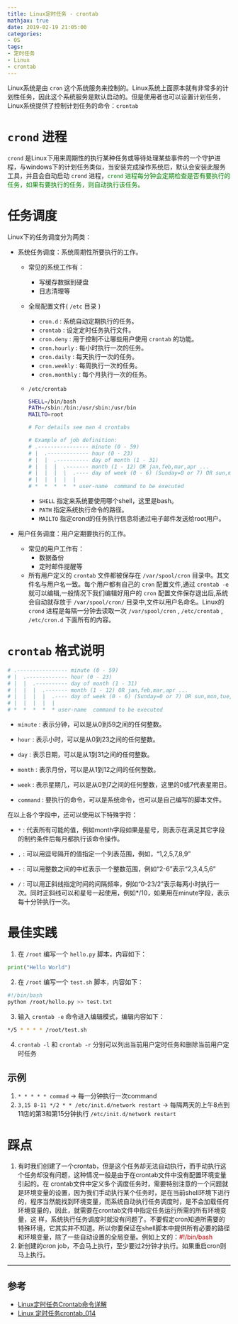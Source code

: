 ```yaml
---
title: Linux定时任务 - crontab
mathjax: true
date: 2019-02-19 21:05:00
categories:
- OS
tags:
- 定时任务
- Linux
- crontab
---
```


Linux系统是由 `cron` 这个系统服务来控制的。Linux系统上面原本就有非常多的计划性任务，因此这个系统服务是默认启动的。但是使用者也可以设置计划任务，Linux系统提供了控制计划任务的命令：`crontab`

<!--more-->

# `crond` 进程

`crond` 是Linux下用来周期性的执行某种任务或等待处理某些事件的一个守护进程，与windows下的计划任务类似，当安装完成操作系统后，默认会安装此服务工具，并且会自动启动 `crond` 进程，<font color="green">`crond` 进程每分钟会定期检查是否有要执行的任务，如果有要执行的任务，则自动执行该任务。</font>

# 任务调度

Linux下的任务调度分为两类：

- 系统任务调度：系统周期性所要执行的工作。

  - 常见的系统工作有：

    - 写缓存数据到硬盘
    - 日志清理等

  - 全局配置文件( `/etc` 目录 )

    - `cron.d` : 系统自动定期执行的任务。
    - `crontab` : 设定定时任务执行文件。
    - `cron.deny` : 用于控制不让哪些用户使用 `crontab` 的功能。
    - `cron.hourly` : 每小时执行一次的任务。
    - `cron.daily` : 每天执行一次的任务。
    - `cron.weekly` : 每周执行一次的任务。
    - `cron.monthly` : 每个月执行一次的任务。

  - `/etc/crontab`

    ```bash
    SHELL=/bin/bash
    PATH=/sbin:/bin:/usr/sbin:/usr/bin
    MAILTO=root
    
    # For details see man 4 crontabs
    
    # Example of job definition:
    # .---------------- minute (0 - 59)
    # |  .------------- hour (0 - 23)
    # |  |  .---------- day of month (1 - 31)
    # |  |  |  .------- month (1 - 12) OR jan,feb,mar,apr ...
    # |  |  |  |  .---- day of week (0 - 6) (Sunday=0 or 7) OR sun,mon,tue,wed,thu,fri,sat
    # |  |  |  |  |
    # *  *  *  *  * user-name  command to be executed
    ```

    - `SHELL` 指定来系统要使用哪个shell，这里是bash。
    - `PATH` 指定系统执行命令的路径。
    - `MAILTO` 指定crond的任务执行信息将通过电子邮件发送给root用户。

- 用户任务调度：用户定期要执行的工作。

  - 常见的用户工作有：
    - 数据备份
    - 定时邮件提醒等
  - 所有用户定义的 `crontab` 文件都被保存在 `/var/spool/cron` 目录中。其文件名与用户名一致。每个用户都有自己的 `cron` 配置文件,通过 `crontab -e` 就可以编辑,一般情况下我们编辑好用户的 `cron` 配置文件保存退出后,系统会自动就存放于 `/var/spool/cron/` 目录中,文件以用户名命名。Linux的 `crond` 进程是每隔一分钟去读取一次 `/var/spool/cron` , `/etc/crontab` , `/etc/cron.d` 下面所有的内容。

# `crontab` 格式说明

```bash
# .---------------- minute (0 - 59)
# |  .------------- hour (0 - 23)
# |  |  .---------- day of month (1 - 31)
# |  |  |  .------- month (1 - 12) OR jan,feb,mar,apr ...
# |  |  |  |  .---- day of week (0 - 6) (Sunday=0 or 7) OR sun,mon,tue,wed,thu,fri,sat
# |  |  |  |  |
# *  *  *  *  * user-name  command to be executed
```

- `minute` : 表示分钟，可以是从0到59之间的任何整数。

- `hour` : 表示小时，可以是从0到23之间的任何整数。

- `day` : 表示日期，可以是从1到31之间的任何整数。

- `month` : 表示月份，可以是从1到12之间的任何整数。

- `week` : 表示星期几，可以是从0到7之间的任何整数，这里的0或7代表星期日。

- `command` : 要执行的命令，可以是系统命令，也可以是自己编写的脚本文件。

在以上各个字段中，还可以使用以下特殊字符：

- `*` : 代表所有可能的值，例如month字段如果是星号，则表示在满足其它字段的制约条件后每月都执行该命令操作。

- `,` : 可以用逗号隔开的值指定一个列表范围，例如，“1,2,5,7,8,9”

- `-` : 可以用整数之间的中杠表示一个整数范围，例如“2-6”表示“2,3,4,5,6”

- `/` : 可以用正斜线指定时间的间隔频率，例如“0-23/2”表示每两小时执行一次。同时正斜线可以和星号一起使用，例如*/10，如果用在minute字段，表示每十分钟执行一次。

# 最佳实践

1. 在 `/root` 编写一个 `hello.py` 脚本，内容如下：

```python
print("Hello World")
```

2. 在 `/root` 编写一个 `test.sh` 脚本，内容如下：

```bash
#!/bin/bash
python /root/hello.py >> test.txt
```

3. 输入 `crontab -e` 命令进入编辑模式，编辑内容如下：

```bash
*/5 * * * * /root/test.sh
```

4. `crontab -l` 和 `crontab -r` 分别可以列出当前用户定时任务和删除当前用户定时任务

## 示例

1. `* * * * * commad` -> 每一分钟执行一次command
2. `3,15 8-11 */2 * * /etc/init.d/network restart` -> 每隔两天的上午8点到11店的第3和第15分钟执行 `/etc/init.d/network restart`

# 踩点

1. 有时我们创建了一个crontab，但是这个任务却无法自动执行，而手动执行这个任务却没有问题，这种情况一般是由于在crontab文件中没有配置环境变量引起的。在 crontab文件中定义多个调度任务时，需要特别注意的一个问题就是环境变量的设置，因为我们手动执行某个任务时，是在当前shell环境下进行的，程序当然能找到环境变量，而系统自动执行任务调度时，是不会加载任何环境变量的，因此，就需要在crontab文件中指定任务运行所需的所有环境变量，这 样，系统执行任务调度时就没有问题了。不要假定cron知道所需要的特殊环境，它其实并不知道。所以你要保证在shell脚本中提供所有必要的路径和环境变量，除了一些自动设置的全局变量。例如上文的：<font color="color">#!/bin/bash</font>
2. 新创建的cron job，不会马上执行，至少要过2分钟才执行。如果重启cron则马上执行。
___
## 参考

- [Linux定时任务Crontab命令详解](https://www.cnblogs.com/intval/p/5763929.html)
- [Linux 定时任务crontab_014](https://www.cnblogs.com/zoulongbin/p/6187238.html)